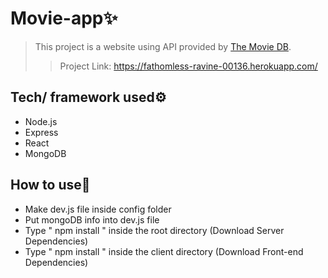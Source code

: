 # Movie-app✨
> This project is a website using API provided by [The Movie DB](https://www.themoviedb.org/).
>> Project Link: https://fathomless-ravine-00136.herokuapp.com/

## Tech/ framework used⚙️
- Node.js
- Express
- React
- MongoDB

## How to use🏃
- Make dev.js file inside config folder 
- Put mongoDB info into dev.js file 
- Type  " npm install " inside the root directory  (Download Server Dependencies) 
- Type " npm install " inside the client directory (Download Front-end Dependencies)
